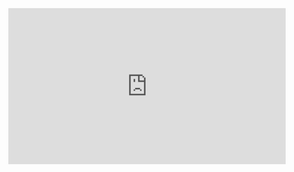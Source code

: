 <iframe width="560" height="315" src="https://www.youtube.com/embed/_ybFAv3oUkU" frameborder="0" allowfullscreen></iframe>
